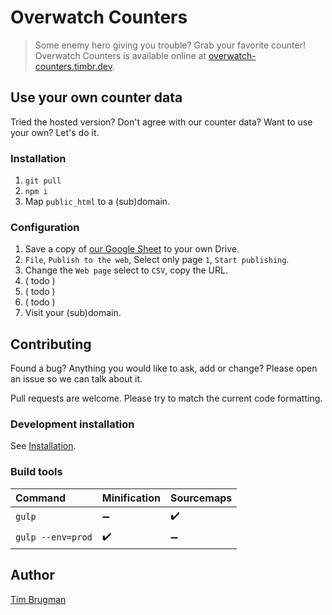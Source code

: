 # Overwatch Counters

> Some enemy hero giving you trouble? Grab your favorite counter!\
> Overwatch Counters is available online at [overwatch-counters.timbr.dev](https://overwatch-counters.timbr.dev/).

## Use your own counter data

Tried the hosted version? Don't agree with our counter data? Want to use your own? Let's do it.

### Installation

1. `git pull`
1. `npm i`
1. Map `public_html` to a (sub)domain.

### Configuration

1. Save a copy of [our Google Sheet](https://docs.google.com/spreadsheets/d/1Frw4LPBxlS2CjxHYfuP71tMnRMHabUmD9cAq9nKpXqk/edit?usp=sharing) to your own Drive.
1. `File`, `Publish to the web`, Select only page `1`, `Start publishing`.
1. Change the `Web page` select to `CSV`, copy the URL.
1. ( todo )
1. ( todo )
1. ( todo )
1. Visit your (sub)domain.

## Contributing

Found a bug? Anything you would like to ask, add or change? Please open an issue so we can talk about it.

Pull requests are welcome. Please try to match the current code formatting.

### Development installation

See [Installation](#Installation).

### Build tools

Command | Minification | Sourcemaps
:--- |:--- |:---
`gulp` | :heavy_minus_sign: | :heavy_check_mark:
`gulp --env=prod` | :heavy_check_mark: | :heavy_minus_sign:

## Author

[Tim Brugman](https://timbr.dev/)